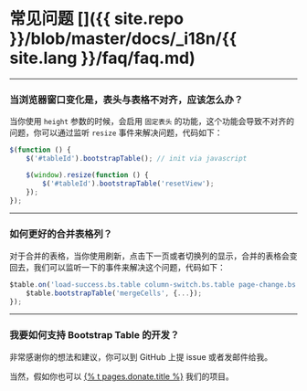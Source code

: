 # 常见问题 []({{ site.repo }}/blob/master/docs/_i18n/{{ site.lang }}/faq/faq.md)

---

### 当浏览器窗口变化是，表头与表格不对齐，应该怎么办？

当你使用 `height` 参数的时候，会启用 `固定表头` 的功能，这个功能会导致不对齐的问题，你可以通过监听 `resize` 事件来解决问题，代码如下：

```js
$(function () {
    $('#tableId').bootstrapTable(); // init via javascript

    $(window).resize(function () {
        $('#tableId').bootstrapTable('resetView');
    });
});
```

---

### 如何更好的合并表格列？

对于合并的表格，当你使用刷新，点击下一页或者切换列的显示，合并的表格会变回去，我们可以监听一下的事件来解决这个问题，代码如下：

```js
$table.on('load-success.bs.table column-switch.bs.table page-change.bs.table search.bs.table', function () {
    $table.bootstrapTable('mergeCells', {...});
});
```

---

### 我要如何支持 Bootstrap Table 的开发？

非常感谢你的想法和建议，你可以到 GitHub 上提 issue 或者发邮件给我。

当然，假如你也可以 <a href="donate">{% t pages.donate.title %}</a> 我们的项目。